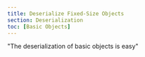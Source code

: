```yaml
---
title: Deserialize Fixed-Size Objects
section: Deserialization
toc: [Basic Objects]
---
```


"The deserialization of basic objects is easy"